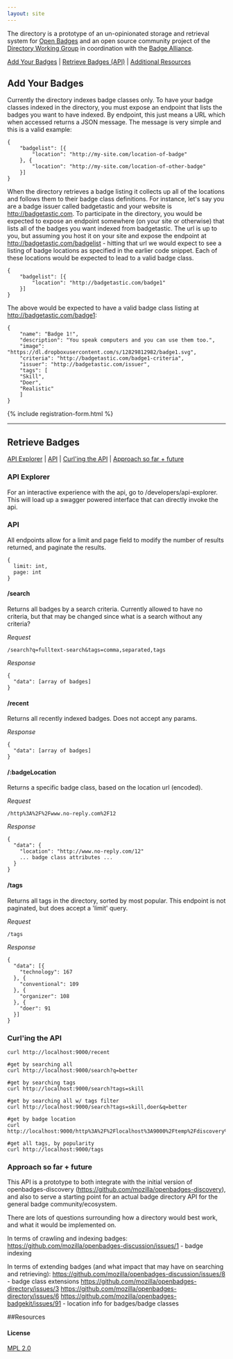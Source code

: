 ```yaml
---
layout: site
---
```


The directory is a prototype of an un-opinionated storage and retrieval system for <a href="openbadges.org" target="_blank">Open Badges</a> and an open source community project of the <a href="http://wiki.badgealliance.org/index.php/Directory_Working_Group" target="_blank">Directory Working Group</a> in coordination with the <a href="http://badgealliance.org/" target="_blank">Badge Alliance</a>. 


[Add Your Badges](#addbadges) | [Retrieve Badges (API)](#develop) | [Additional Resources](#resources)


<a name="addbadges" /></a>
## Add Your Badges

Currently the directory indexes badge classes only. To have your badge classes indexed in the directory, you must expose an endpoint that lists the badges you want to have indexed. By endpoint, this just means a URL which when accessed returns a JSON message. The message is very simple and this is a valid example:

    {
        "badgelist": [{
            "location": "http://my-site.com/location-of-badge"
        }, {
            "location": "http://my-site.com/location-of-other-badge"
        }]
    }
 
When the directory retrieves a badge listing it collects up all of the locations and follows them to their badge class definitions. For instance, let's say you are a badge issuer called badgetastic and your website is http://badgetastic.com. To participate in the directory, you would be expected to expose an endpoint somewhere (on your site or otherwise) that lists all of the badges you want indexed from badgetastic. The url is up to you, but assuming you host it on your site and expose the endpoint at http://badgetastic.com/badgelist - hitting that url we would expect to see a listing of badge locations as specified in the earlier code snippet. Each of these locations would be expected to lead to a valid badge class.

    {
        "badgelist": [{
            "location": "http://badgetastic.com/badge1"
        }]
    }
 
The above would be expected to have a valid badge class listing at http://badgetastic.com/badge1:

    {
        "name": "Badge 1!",
        "description": "You speak computers and you can use them too.",
        "image": "https://dl.dropboxusercontent.com/s/12829812982/badge1.svg",
        "criteria": "http://badgetastic.com/badge1-criteria",
        "issuer": "http://badgetastic.com/issuer",
        "tags": [
        "Skill",
        "Doer",
        "Realistic"
        ]
    }
 
{% include registration-form.html %}

---------------------------------------

<a name="Develop" /></a>
## Retrieve Badges

[API Explorer](#api_explorer) | [API](#api) | [Curl'ing the API](#curl) | [Approach so far + future](#approach)


<a name="api_explorer" /></a>
### API Explorer

For an interactive experience with the api, go to /developers/api-explorer. This will load up a swagger powered interface
that can directly invoke the api.

<a name="api" /></a>
### API

All endpoints allow for a limit and page field to modify the number of results returned, and paginate the results.

    {
      limit: int,
      page: int
    }

#### /search

Returns all badges by a search criteria. Currently allowed to have no criteria, but that may be changed since what is a search
without any criteria?

*Request*

    /search?q=fulltext-search&tags=comma,separated,tags

*Response*

    {
      "data": [array of badges]
    }

#### /recent

Returns all recently indexed badges. Does not accept any params.

*Response*

    {
      "data": [array of badges]
    }

#### /:badgeLocation

Returns a specific badge class, based on the location url (encoded).

*Request*

    /http%3A%2F%2Fwww.no-reply.com%2F12

*Response*

    {
      "data": {
        "location": "http://www.no-reply.com/12"
        ... badge class attributes ...
      }
    }

#### /tags

Returns all tags in the directory, sorted by most popular. This endpoint is not paginated, but does
accept a 'limit' query.

*Request*

    /tags

*Response*

    {
      "data": [{
        "technology": 167
      }, {
        "conventional": 109
      }, {
        "organizer": 108
      }, {
        "doer": 91
      }]
    }

<a name="curl" /></a>
### Curl'ing the API

    curl http://localhost:9000/recent

    #get by searching all
    curl http://localhost:9000/search?q=better

    #get by searching tags
    curl http://localhost:9000/search?tags=skill

    #get by searching all w/ tags filter
    curl http://localhost:9000/search?tags=skill,doer&q=better

    #get by badge location
    curl http://localhost:9000/http%3A%2F%2Flocalhost%3A9000%2Ftemp%2Fdiscovery%2Flisting%2F837

    #get all tags, by popularity
    curl http://localhost:9000/tags

<a name="approach" /></a>
### Approach so far + future

This API is a prototype to both integrate with the initial version of openbadges-discovery (https://github.com/mozilla/openbadges-discovery),
and also to serve a starting point for an actual badge directory API for the general badge community/ecosystem.

There are lots of questions surrounding how a directory would best work, and what it would be implemented on.

In terms of crawling and indexing badges:
https://github.com/mozilla/openbadges-discussion/issues/1 - badge indexing

In terms of extending badges (and what impact that may have on searching and retrieving):
https://github.com/mozilla/openbadges-discussion/issues/8 - badge class extensions
https://github.com/mozilla/openbadges-directory/issues/3
https://github.com/mozilla/openbadges-directory/issues/6
https://github.com/mozilla/openbadges-badgekit/issues/91  - location info for badges/badge classes


<a name="resources" /></a>
##Resources

#### License

[MPL 2.0](http://www.mozilla.org/MPL/2.0/)


